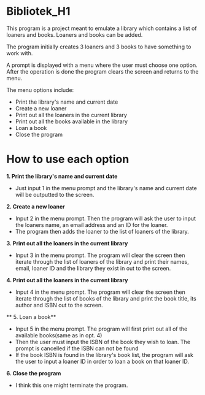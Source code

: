 # Bibliotek_H1

This program is a project meant to emulate a library which contains a list of loaners and books. Loaners and books can be added.

The program initially creates 3 loaners and 3 books to have something to work with.

A prompt is displayed with a menu where the user must choose one option. After the operation is done the program clears the screen and returns to the menu.

The menu options include:
 * Print the library's name and current date
 * Create a new loaner
 * Print out all the loaners in the current library
 * Print out all the books available in the library
 * Loan a book
 * Close the program
 
 
 # How to use each option
 
 **1. Print the library's name and current date**
  * Just input 1 in the menu prompt and the library's name and current date will be outputted to the screen.
  
 **2. Create a new loaner**
  * Input 2 in the menu prompt. Then the program will ask the user to input the loaners name, an email address and an ID for the loaner.
  * The program then adds the loaner to the list of loaners of the library.
  
 **3. Print out all the loaners in the current library**
  * Input 3 in the menu prompt. The program will clear the screen then iterate through the list of loaners of the library and print their names, email, loaner ID and the library they exist in out to the screen.
  
 **4. Print out all the loaners in the current library**
  * Input 4 in the menu prompt. The program will clear the screen then iterate through the list of books of the library and print the book title, its author and ISBN out to the screen.
 
** 5. Loan a book**
  * Input 5 in the menu prompt. The program will first print out all of the available books(same as in opt. 4) 
  * Then the user must input the ISBN of the book they wish to loan. The prompt is cancelled if the ISBN can not be found
  * If the book ISBN is found in the library's book list, the program will ask the user to input a loaner ID in order to loan a book on that loaner ID.
  
 **6. Close the program**
  * I think this one might terminate the program.
  
